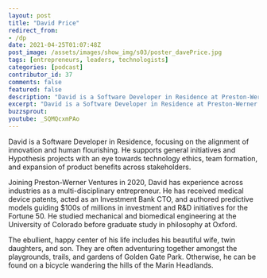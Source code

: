 ```yaml
---
layout: post
title: "David Price"
redirect_from:
- /dp
date: 2021-04-25T01:07:48Z
post_image: /assets/images/show_img/s03/poster_davePrice.jpg
tags: [entrepreneurs, leaders, technologists]
categories: [podcast]
contributor_id: 37
comments: false
featured: false
description: "David is a Software Developer in Residence at Preston-Werner Ventures."
excerpt: "David is a Software Developer in Residence at Preston-Werner Ventures."
buzzsprout: 
youtube: _SQMQcxmPAo
---
```

David is a Software Developer in Residence, focusing on the alignment of innovation and human flourishing. He supports general initiatives and Hypothesis projects with an eye towards technology ethics, team formation, and expansion of product benefits across stakeholders.

Joining Preston-Werner Ventures in 2020, David has experience across industries as a multi-disciplinary entrepreneur. He has received medical device patents, acted as an Investment Bank CTO, and authored predictive models guiding $100s of millions in investment and R&D initiatives for the Fortune 50. He studied mechanical and biomedical engineering at the University of Colorado before graduate study in philosophy at Oxford.

The ebullient, happy center of his life includes his beautiful wife, twin daughters, and son. They are often adventuring together amongst the playgrounds, trails, and gardens of Golden Gate Park. Otherwise, he can be found on a bicycle wandering the hills of the Marin Headlands.
